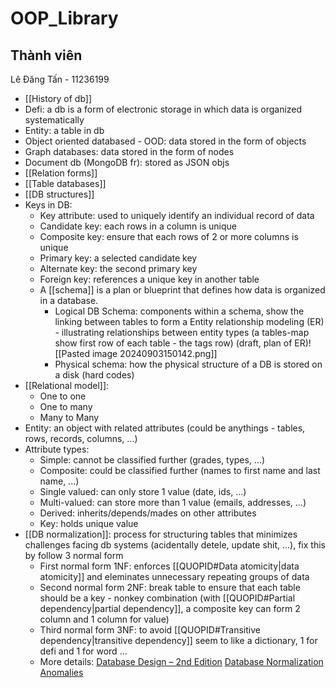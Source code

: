 # OOP_Library
## Thành viên
Lê Đăng Tấn - 11236199


- [[History of db]]
- Defi: a db is a form of electronic storage in which data is organized systematically
- Entity: a table in db
- Object oriented databased - OOD: data stored in the form of objects
- Graph databases: data stored in the form of nodes
- Document db (MongoDB fr): stored as JSON objs
- [[Relation forms]]
- [[Table databases]]
- [[DB structures]]
- Keys in DB:
	- Key attribute: used to uniquely identify an individual record of data
	- Candidate key: each rows in a column is unique
	- Composite key: ensure that each rows of 2 or more columns is unique
	- Primary key: a selected candidate key
	- Alternate key: the second primary key 
	- Foreign key: references a unique key in another table
	- A [[schema]] is a plan or blueprint that defines how data is organized in a database.
		- Logical DB Schema: components within a schema, show the linking between tables to form a Entity relationship modeling (ER) - illustrating relationships between entity types (a tables-map show first row of each table - the tags row) (draft, plan of ER)![[Pasted image 20240903150142.png]]
		- Physical schema: how the physical structure of a DB is stored on a disk (hard codes)
- [[Relational model]]:
	- One to one
	- One to many
	- Many to Many
- Entity: an object with related attributes (could be anythings - tables, rows, records, columns, ...)
- Attribute types:
	- Simple: cannot be classified further (grades, types, ...)
	- Composite: could be classified further (names to first name and last name, ...)
	- Single valued: can only store 1 value (date, ids, ...)
	- Multi-valued: can store more than 1 value (emails, addresses, ...)
	- Derived: inherits/depends/mades on other attributes 
	- Key: holds unique value
- [[DB normalization]]: process for structuring tables that minimizes challenges facing db systems (acidentally detele, update shit, ...), fix this by follow 3 normal form
	- First normal form 1NF: enforces [[QUOPID#Data atomicity|data atomicity]] and eleminates unnecessary repeating groups of data 
	- Second normal form 2NF: break table to ensure that each table should be a key - nonkey combination (with [[QUOPID#Partial dependency|partial dependency]], a composite key can form 2 column and 1 column for value)
	- Third normal form 3NF: to avoid [[QUOPID#Transitive dependency|transitive dependency]] seem to like a dictionary, 1 for defi and 1 for word ... 
	- More details: [Database Design – 2nd Edition](https://opentextbc.ca/dbdesign01/chapter/chapter-12-normalization/) [Database Normalization](https://www.databasestar.com/database-normalization/) [Anomalies](https://www.bbc.co.uk/bitesize/guides/zc93tv4/revision/2)
